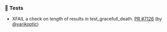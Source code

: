 ### 🧪 Tests

- XFAIL a check on length of results in test_gracefull_death.  [PR #7126](https://github.com/datalad/datalad/pull/7126) (by [@yarikoptic](https://github.com/yarikoptic))
